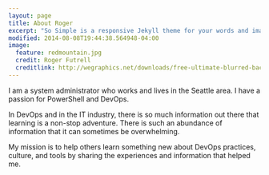 ```yaml
---
layout: page
title: About Roger
excerpt: "So Simple is a responsive Jekyll theme for your words and images."
modified: 2014-08-08T19:44:38.564948-04:00
image:
  feature: redmountain.jpg
  credit: Roger Futrell
  creditlink: http://wegraphics.net/downloads/free-ultimate-blurred-background-pack/
---
```


I am a system administrator who works and lives in the Seattle area.  I have a passion for PowerShell and DevOps.  

In DevOps and in the IT industry, there is so much information out there that learning is a non-stop adventure.  There is such an abundance of information that it can sometimes be overwhelming.  

My mission is to help others learn something new about DevOps practices, culture, and tools by sharing the experiences and information that helped me.

<!--Example Button
<a markdown="0" href="{{ site.url }}/theme-setup" class="btn">Install So Simple Theme</a>
-->

[^1]: Example: *domain.com/category-name/post-title*